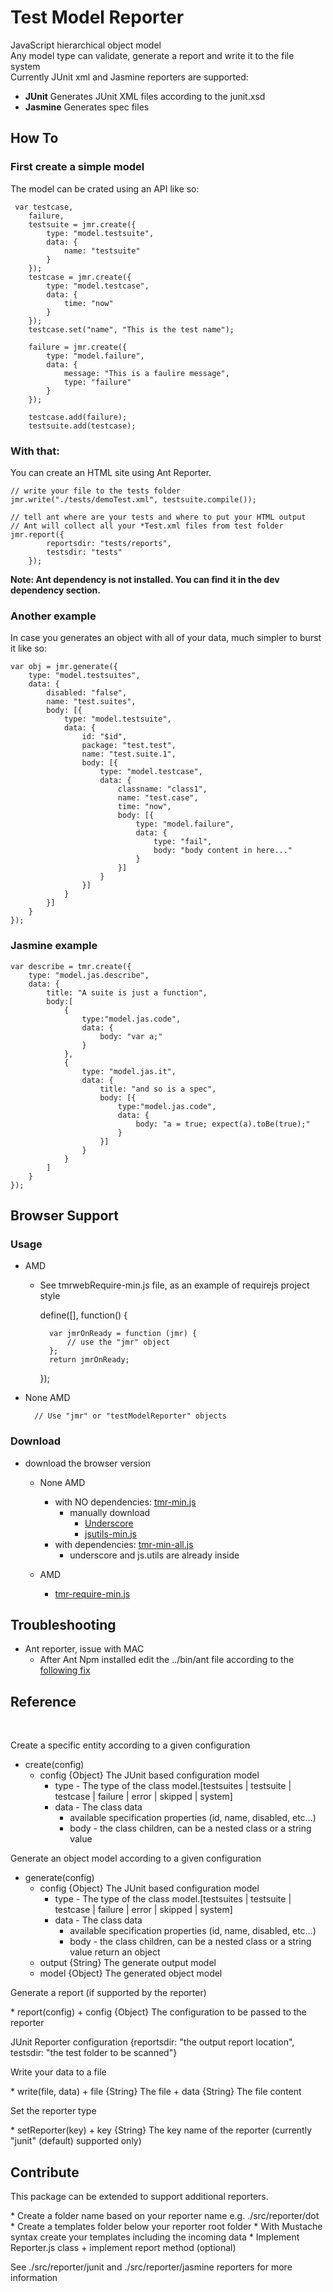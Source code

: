 Test Model Reporter
=====================

JavaScript hierarchical object model<br/>
Any model type can validate, generate a report and write it to the file system<br/>
Currently JUnit xml and Jasmine reporters are supported:
* **JUnit** Generates JUnit XML files according to the junit.xsd
* **Jasmine** Generates spec files 

## How To

### First create a simple model
The model can be crated using an API like so:

     var testcase,
        failure,
        testsuite = jmr.create({
            type: "model.testsuite",
            data: {
                name: "testsuite"
            }
        });
        testcase = jmr.create({
            type: "model.testcase",
            data: {
                time: "now"
            }
        });
        testcase.set("name", "This is the test name");

        failure = jmr.create({
            type: "model.failure",
            data: {
                message: "This is a faulire message",
                type: "failure"
            }
        });

        testcase.add(failure);
        testsuite.add(testcase);


### With that:

You can create an HTML site using Ant Reporter.

    // write your file to the tests folder
    jmr.write("./tests/demoTest.xml", testsuite.compile());

    // tell ant where are your tests and where to put your HTML output
    // Ant will collect all your *Test.xml files from test folder
    jmr.report({
            reportsdir: "tests/reports",
            testsdir: "tests"
        });

**Note: Ant dependency is not installed. You can find it in the dev dependency section.**


### Another example
In case you generates an object with all of your data, much simpler to burst it like so:

    var obj = jmr.generate({
        type: "model.testsuites",
        data: {
            disabled: "false",
            name: "test.suites",
            body: [{
                type: "model.testsuite",
                data: {
                    id: "$id",
                    package: "test.test",
                    name: "test.suite.1",
                    body: [{
                        type: "model.testcase",
                        data: {
                            classname: "class1",
                            name: "test.case",
                            time: "now",
                            body: [{
                                type: "model.failure",
                                data: {
                                    type: "fail",
                                    body: "body content in here..."
                                }
                            }]
                        }
                    }]
                }
            }]
        }
    });


### Jasmine example

    var describe = tmr.create({
        type: "model.jas.describe",
        data: {
            title: "A suite is just a function",
            body:[
                {
                    type:"model.jas.code",
                    data: {
                        body: "var a;"
                    }
                },
                {
                    type: "model.jas.it",
                    data: {
                        title: "and so is a spec",
                        body: [{
                            type:"model.jas.code",
                            data: {
                                body: "a = true; expect(a).toBe(true);"
                            }
                        }]
                    }
                }
            ]
        }
    });

## Browser Support

### Usage

* AMD

    * See tmrwebRequire-min.js file, as an example of requirejs project style
    
        define([], function() {

            var jmrOnReady = function (jmr) {
                // use the "jmr" object   
            };
            return jmrOnReady;
            
        });
           
* None AMD

        // Use "jmr" or "testModelReporter" objects 
            
            
            
### Download

* download the browser version

    + None AMD    
        + with NO dependencies: [tmr-min.js](https://raw.github.com/lastboy/test-unit-reporter/master/target/tmr-min.js)
            + manually download
                + [Underscore](http://underscorejs.org/)
                + [jsutils-min.js](https://raw.github.com/lastboy/js.utils/master/target/jsutils-min.js)    
        + with dependencies: [tmr-min-all.js](https://raw.github.com/lastboy/test-unit-reporter/master/target/tmr-min-all.js)
            + underscore and js.utils are already inside
    
    
    + AMD
        + [tmr-require-min.js](https://raw.github.com/lastboy/test-unit-reporter/master/target/tmr-require-min.js)    

## Troubleshooting
 
* Ant reporter, issue with MAC
    + After Ant Npm installed edit the ../bin/ant file according to the [following fix](https://issues.apache.org/bugzilla/show_bug.cgi?id=52632)


## Reference

<br/>
<p>Create a specific entity according to a given configuration</p>

* create(config)
    + config {Object} The JUnit based configuration model
        + type - The type of the class model.[testsuites | testsuite | testcase | failure | error | skipped | system]
        + data - The class data
            + available specification properties (id, name, disabled, etc...)
            + body - the class children, can be a nested class or a string value


<p>Generate an object model according to a given configuration</p>

* generate(config)
    + config {Object} The JUnit based configuration model
        + type - The type of the class model.[testsuites | testsuite | testcase | failure | error | skipped | system]
        + data - The class data
            + available specification properties (id, name, disabled, etc...)
            + body - the class children, can be a nested class or a string value
 return an object
    + output {String} The generate output model
    + model {Object} The generated object model

<p>Generate a report (if supported by the reporter)</p>
* report(config)
    + config {Object} The configuration to be passed to the reporter

  JUnit Reporter configuration {reportsdir: "the output report location", testsdir: "the test folder to be scanned"}


<p>Write your data to a file</p>
* write(file, data)
    + file {String} The file
    + data {String} The file content


<p>Set the reporter type</p>
* setReporter(key)
    + key {String} The key name of the reporter (currently "junit" (default) supported only)


## Contribute

<p>This package can be extended to support additional reporters.</p>
* Create a folder name based on your reporter name e.g. ./src/reporter/dot
* Create a templates folder below your reporter root folder
* With Mustache syntax create your templates including the incoming data
* Implement Reporter.js class
    + implement report method (optional)


See ./src/reporter/junit and ./src/reporter/jasmine reporters for more information
